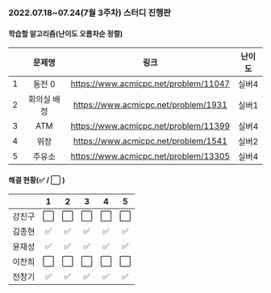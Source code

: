 ### 2022.07.18~07.24(7월 3주차) 스터디 진행판

#### 학습할 알고리즘(난이도 오름차순 정렬)

|      |   문제명    |                 링크                  | 난이도 |
| :--: | :---------: | :-----------------------------------: | :----: |
|  1   |   동전 0    | https://www.acmicpc.net/problem/11047 | 실버4  |
|  2   | 회의실 배정 | https://www.acmicpc.net/problem/1931  | 실버1  |
|  3   |     ATM     | https://www.acmicpc.net/problem/11399 | 실버4  |
|  4   |    위장     | https://www.acmicpc.net/problem/1541  | 실버2  |
|  5   |   주유소    | https://www.acmicpc.net/problem/13305 | 실버4  |

#### 해결 현황(:white_check_mark: / :white_large_square:  )

|        |          1           |          2           |          3           |          4           |          5           |
| :----: | :------------------: | :------------------: | :------------------: | :------------------: | :------------------: |
| 강진구 | :white_large_square: |  :white_large_square:  | :white_large_square: |  :white_large_square:  |  :white_large_square:  |
| 김종현 | :white_check_mark: | :white_check_mark: | :white_check_mark: | :white_check_mark: | :white_check_mark: |
|  윤재성  |  :white_check_mark:  | :white_check_mark: | :white_check_mark: | :white_check_mark: | :white_check_mark: |
| 이찬희 | :white_large_square: | :white_large_square: | :white_large_square: | :white_large_square: | :white_large_square: |
| 전창기 |  :white_check_mark:  |  :white_check_mark:  |  :white_check_mark:  |  :white_check_mark:  |  :white_check_mark:  |

